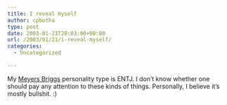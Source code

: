 ```yaml
---
title: I reveal myself
author: cpbotha
type: post
date: 2003-01-21T20:03:00+00:00
url: /2003/01/21/i-reveal-myself/
categories:
  - Uncategorized

---
```

My [Meyers Briggs][1] personality type is ENTJ. I don’t know whether one should pay any attention to these kinds of things. Personally, I believe it’s mostly bullshit. :)

 [1]: http://www.dfca.org/hum/mb.html
